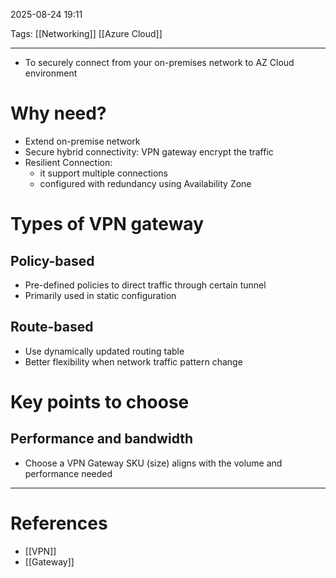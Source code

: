 2025-08-24 19:11

Tags: [[Networking]] [[Azure Cloud]] 

---

- To securely connect from your on-premises network to AZ Cloud environment
# Why need?
- Extend on-premise network
- Secure hybrid connectivity: VPN gateway encrypt the traffic
- Resilient Connection: 
	- it support multiple connections
	- configured with redundancy using Availability Zone

# Types of VPN gateway
## Policy-based
- Pre-defined policies to direct traffic through certain tunnel
- Primarily used in static configuration
## Route-based
- Use dynamically updated routing table
- Better flexibility when network traffic pattern change

# Key points to choose
## Performance and bandwidth
- Choose a VPN Gateway SKU (size) aligns with the volume and performance needed



---
# References
- [[VPN]]
- [[Gateway]]